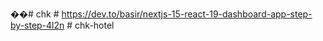 ��#   c h k 
 # https://dev.to/basir/nextjs-15-react-19-dashboard-app-step-by-step-4l2n
 
#   c h k - h o t e l  
 